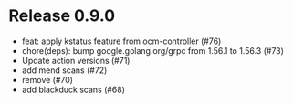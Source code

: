 # Release 0.9.0

- feat: apply kstatus feature from ocm-controller (#76)
- chore(deps): bump google.golang.org/grpc from 1.56.1 to 1.56.3 (#73)
- Update action versions (#71)
- add mend scans (#72)
- remove (#70)
- add blackduck scans (#68)
